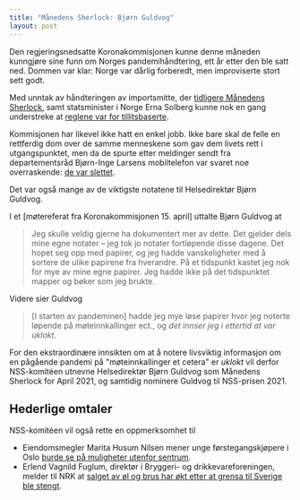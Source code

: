 ```yaml
---
title: "Månedens Sherlock: Bjørn Guldvog"
layout: post
---
```


Den regjeringsnedsatte Koronakommisjonen kunne denne måneden kunngjøre sine funn om Norges
pandemihåndtering, ett år etter den ble satt ned. Dommen var klar: Norge var dårlig forberedt, men
improviserte stort sett godt.

Med unntak av håndteringen av importsmitte, der [tidligere Månedens Sherlock](../mars-2021), samt statsminister i
Norge Erna Solberg kunne nok en gang understreke at [reglene var for
tillitsbaserte](https://www.aftenposten.no/norge/i/jBe2an/tar-selvkritikk-om-importsmitte).

Kommisjonen har likevel ikke hatt en enkel jobb. Ikke bare skal de felle en rettferdig dom over de
samme menneskene som gav dem livets rett i utgangspunktet, men da de spurte etter meldinger sendt
fra departementsråd Bjørn-Inge Larsens mobiltelefon var svaret noe overraskende: [de var slettet](https://www.aftenposten.no/norge/i/PR8obX/da-granskerne-kom-var-viktige-sms-er-og-notater-slettet-naa-maa-medarb).

Det var også mange av de viktigste notatene til Helsedirektør Bjørn Guldvog.

I et [møtereferat fra Koronakommisjonen 15. april] uttalte Bjørn Guldvog at

> Jeg skulle veldig gjerne ha dokumentert mer av dette. Det gjelder dels mine egne notater – jeg tok
> jo notater fortløpende disse dagene. Det hopet seg opp med papirer, og jeg hadde vanskeligheter
> med å sortere de ulike papirene fra hverandre. På et tidspunkt kastet jeg nok for mye av mine egne
> papirer. Jeg hadde ikke på det tidspunktet mapper og bøker som jeg brukte.

Videre sier Guldvog

> [I starten av pandeminen] hadde jeg mye løse papirer hvor jeg noterte løpende på møteinnkallinger
> ect., og _det innser jeg i ettertid at var uklokt_.

For den ekstraordinære innsikten om at å notere livsviktig informasjon om en pågående pandemi på
"møteinnkallinger et cetera" er _uklokt_ vil derfor NSS-komitéen utnevne Helsedirektør Bjørn Guldvog
som Månedens Sherlock for April 2021, og samtidig nominere Guldvog til NSS-prisen 2021.



## Hederlige omtaler

NSS-komitéen vil også rette en oppmerksomhet til

 * Eiendomsmegler Marita Husum Nilsen mener unge førstegangskjøpere i Oslo [burde se på muligheter
   utenfor sentrum](https://e24.no/norsk-oekonomi/i/dlElGj/faerre-boliger-ute-i-oslo-oppfordrer-unge-til-aa-kjoepe-utenfor-sentrum?referer=https%3A%2F%2Fwww.vg.no).
 * Erlend Vagnild Fuglum, direktør i Bryggeri- og drikkevareforeningen, melder til NRK at [salget av
   øl og brus har økt etter at grensa til Sverige ble stengt](https://www.nrk.no/norge/salget-av-ol-og-brus-har-okt-under-koronakrisen-1.15467983).
